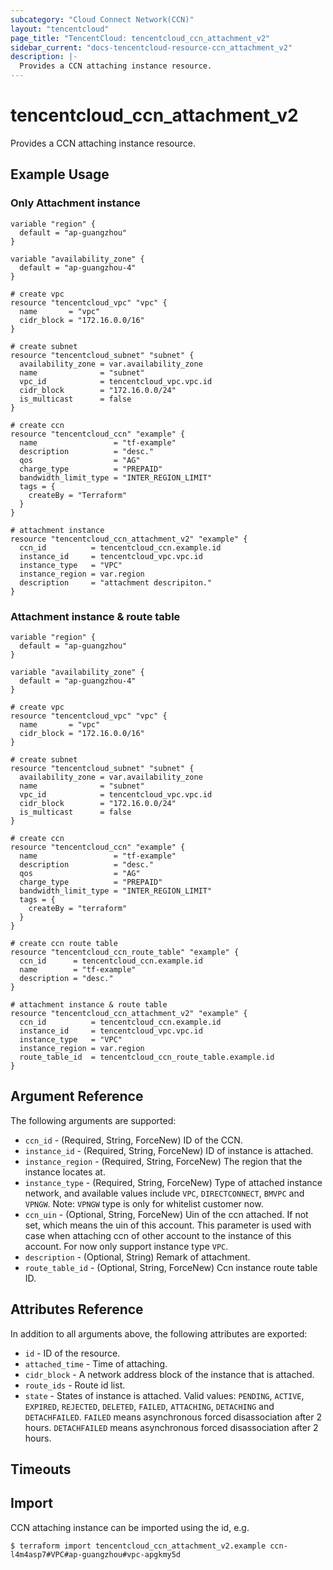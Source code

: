 ```yaml
---
subcategory: "Cloud Connect Network(CCN)"
layout: "tencentcloud"
page_title: "TencentCloud: tencentcloud_ccn_attachment_v2"
sidebar_current: "docs-tencentcloud-resource-ccn_attachment_v2"
description: |-
  Provides a CCN attaching instance resource.
---
```


# tencentcloud_ccn_attachment_v2

Provides a CCN attaching instance resource.

## Example Usage

### Only Attachment instance

```hcl
variable "region" {
  default = "ap-guangzhou"
}

variable "availability_zone" {
  default = "ap-guangzhou-4"
}

# create vpc
resource "tencentcloud_vpc" "vpc" {
  name       = "vpc"
  cidr_block = "172.16.0.0/16"
}

# create subnet
resource "tencentcloud_subnet" "subnet" {
  availability_zone = var.availability_zone
  name              = "subnet"
  vpc_id            = tencentcloud_vpc.vpc.id
  cidr_block        = "172.16.0.0/24"
  is_multicast      = false
}

# create ccn
resource "tencentcloud_ccn" "example" {
  name                 = "tf-example"
  description          = "desc."
  qos                  = "AG"
  charge_type          = "PREPAID"
  bandwidth_limit_type = "INTER_REGION_LIMIT"
  tags = {
    createBy = "Terraform"
  }
}

# attachment instance
resource "tencentcloud_ccn_attachment_v2" "example" {
  ccn_id          = tencentcloud_ccn.example.id
  instance_id     = tencentcloud_vpc.vpc.id
  instance_type   = "VPC"
  instance_region = var.region
  description     = "attachment descripiton."
}
```

### Attachment instance & route table

```hcl
variable "region" {
  default = "ap-guangzhou"
}

variable "availability_zone" {
  default = "ap-guangzhou-4"
}

# create vpc
resource "tencentcloud_vpc" "vpc" {
  name       = "vpc"
  cidr_block = "172.16.0.0/16"
}

# create subnet
resource "tencentcloud_subnet" "subnet" {
  availability_zone = var.availability_zone
  name              = "subnet"
  vpc_id            = tencentcloud_vpc.vpc.id
  cidr_block        = "172.16.0.0/24"
  is_multicast      = false
}

# create ccn
resource "tencentcloud_ccn" "example" {
  name                 = "tf-example"
  description          = "desc."
  qos                  = "AG"
  charge_type          = "PREPAID"
  bandwidth_limit_type = "INTER_REGION_LIMIT"
  tags = {
    createBy = "terraform"
  }
}

# create ccn route table
resource "tencentcloud_ccn_route_table" "example" {
  ccn_id      = tencentcloud_ccn.example.id
  name        = "tf-example"
  description = "desc."
}

# attachment instance & route table
resource "tencentcloud_ccn_attachment_v2" "example" {
  ccn_id          = tencentcloud_ccn.example.id
  instance_id     = tencentcloud_vpc.vpc.id
  instance_type   = "VPC"
  instance_region = var.region
  route_table_id  = tencentcloud_ccn_route_table.example.id
}
```

## Argument Reference

The following arguments are supported:

* `ccn_id` - (Required, String, ForceNew) ID of the CCN.
* `instance_id` - (Required, String, ForceNew) ID of instance is attached.
* `instance_region` - (Required, String, ForceNew) The region that the instance locates at.
* `instance_type` - (Required, String, ForceNew) Type of attached instance network, and available values include `VPC`, `DIRECTCONNECT`, `BMVPC` and `VPNGW`. Note: `VPNGW` type is only for whitelist customer now.
* `ccn_uin` - (Optional, String, ForceNew) Uin of the ccn attached. If not set, which means the uin of this account. This parameter is used with case when attaching ccn of other account to the instance of this account. For now only support instance type `VPC`.
* `description` - (Optional, String) Remark of attachment.
* `route_table_id` - (Optional, String, ForceNew) Ccn instance route table ID.

## Attributes Reference

In addition to all arguments above, the following attributes are exported:

* `id` - ID of the resource.
* `attached_time` - Time of attaching.
* `cidr_block` - A network address block of the instance that is attached.
* `route_ids` - Route id list.
* `state` - States of instance is attached. Valid values: `PENDING`, `ACTIVE`, `EXPIRED`, `REJECTED`, `DELETED`, `FAILED`, `ATTACHING`, `DETACHING` and `DETACHFAILED`. `FAILED` means asynchronous forced disassociation after 2 hours. `DETACHFAILED` means asynchronous forced disassociation after 2 hours.


## Timeouts

<no value>


## Import

CCN attaching instance can be imported using the id, e.g.

```
$ terraform import tencentcloud_ccn_attachment_v2.example ccn-l4m4asp7#VPC#ap-guangzhou#vpc-apgkmy5d
```

